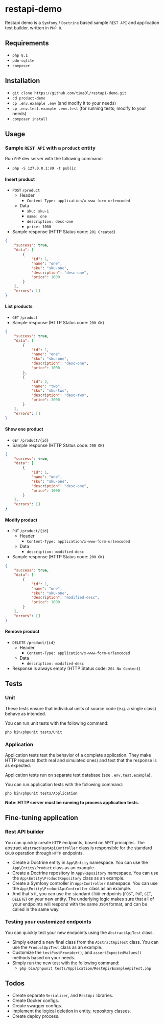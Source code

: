 # restapi-demo
Restapi demo is a `Symfony` / `Doctrine` based sample `REST API` and application test builder, written in `PHP 8`.

## Requirements
- `php 8.1`
- `pdo-sqlite`
- `composer`

## Installation
- `git clone https://github.com/tims3l/restapi-demo.git`
- `cd product-demo`
- `cp .env.example .env` (and modify it to your needs)
- `cp .env.test.example .env.test` (for running tests; modify to your needs)
- `composer install`

## Usage

### Sample `REST API` with a `product` entity
Run `PHP` dev server with the following command:
- `php -S 127.0.0.1:80 -t public`


#### Insert product
- `POST` `/product`
    - Header
        - `Content-Type: application/x-www-form-urlencoded`
    - Data
        - `sku: sku-1`
        - `name: one`
        - `description: desc-one`
        - `price: 1000`
- Sample response (HTTP Status code: `201 Created`)
```json
{
	"success": true,
	"data": [
		{
			"id": 1,
			"name": "one",
			"sku": "sku-one",
			"description": "desc-one",
			"price": 1000
		}
	],
	"errors": []
}
```


#### List products
- `GET` `/product`
- Sample response (HTTP Status code: `200 OK`)
```json
{
	"success": true,
	"data": [
		{
			"id": 1,
			"name": "one",
			"sku": "sku-one",
			"description": "desc-one",
			"price": 1000
		},
		{
			"id": 2,
			"name": "two",
			"sku": "sku-two",
			"description": "desc-two",
			"price": 2000
		}
	],
	"errors": []
}
```

#### Show one product
- `GET` `/product/{id}`
- Sample response (HTTP Status code: `200 OK`)
```json
{
	"success": true,
	"data": [
		{
			"id": 1,
			"name": "one",
			"sku": "sku-one",
			"description": "desc-one",
			"price": 1000
		}
	],
	"errors": []
}
```

#### Modify product
- `PUT` `/product/{id}`
    - Header
        - `Content-Type: application/x-www-form-urlencoded`
    - Data
        - `description: modified-desc`
- Sample response (HTTP Status code: `200 OK`)
```json
{
	"success": true,
	"data": [
		{
			"id": 1,
			"name": "one",
			"sku": "sku-one",
			"description": "modified-desc",
			"price": 1000
		}
	],
	"errors": []
}
```

#### Remove product
- `DELETE` `/product/{id}`
    - Header
        - `Content-Type: application/x-www-form-urlencoded`
    - Data
        - `description: modified-desc`
- Response is always empty (HTTP Status code: `204 No Content`)


## Tests

### Unit
These tests ensure that individual units of source code (e.g. a single class) behave as intended.

You can run unit tests with the following command:

`php bin/phpunit tests/Unit`

### Application
Application tests test the behavior of a complete application. They make HTTP requests (both real and simulated ones) and test that the response is as expected.

Application tests run on separate test database (see `.env.test.example`).

You can run application tests with the following command:

`php bin/phpunit tests/Application`

**Note: HTTP server must be running to process application tests.**


## Fine-tuning application

### Rest API builder
You can quickly create `HTTP` endpoints, based on `REST` principles. The abstract `AbstractRestApiController` class is responsible for the standard `CRUD` operation through `HTTP` endpoints.
- Create a Doctrine entity in `App\Entity` namespace. You can use the `App\Entity\Product` class as an example.
- Create a Doctrine repository in `App\Repository` namespace. You can use the `App\Entity\ProductRepository` class as an example.
- Create a Symfony controller in `App\Controller` namespace. You can use the `App\Entity\ProductApiController` class as an example.
- And that's it, you can use the standard `CRUD` endpoints (`POST`, `PUT`, `GET`, `DELETE`) on your new entity. The underlying logic makes sure that all of your endpoints will respond with the same `JSON` format, and can be called in the same way. 

### Testing your customized endpoints
You can quickly test your new endpoints using the `AbstractApiTest` class.
- Simply extend a new final class from the `AbstractApiTest` class. You can use the `ProductApiTest` class as an example.
- Customize the `testPostProvider()`, and `assertExpectedValues()` methods based on your needs.
- Simply run the new test with the following command:
    - `php bin/phpunit tests/Application/RestApi/ExampleApiTest.php`

## Todos
- Create separate `Serializer`, and `RestApi` libraries. 
- Create Docker configs.
- Create swagger configs.
- Implement the logical deletion in entity, repository classes.
- Create deploy process.
